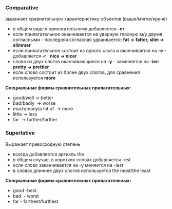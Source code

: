 ### Comparative
выражает сравнительную характеристику объектов (выше/мягче/круче)
- в общем виде к прилагательному добавляется **-er**
- если прилагательное оканчивается на ударную гласную м/у двумя согласными - последняя согласная удваивается: **fat -> fatter, slim -> slimmer**
- если прилагательное состоит из одного слога и оканчивается на **-e** - добавляется **-r** : **nice -> nicer**
- слова из двух слогов оканчивающиеся на **-y** - заменяется на **-ier: pretty -> prettier**
- если слово состоит из более двух слогов, для сравнения используется **more**
 
 **Cпециальные формы сравнительных прилагательных:**
- good/well -> better
- bad/badly  -> worse
- much/many/a lot of  -> more
- little -> less
- far  -> further/farther

### Superlative
Выражает превосходную степень
- всегда добавляется артикль the
- в общем случае, в коротких словах добавляется -est
- если слово заканчивается на -y меняется на -iest
- в словах длиннее двух слогов используется the most/the least

**Cпециальные формы сравнительных прилагательных:**
- good -best
- bad  - worst
- far - farthest/furthest
